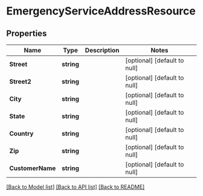 # EmergencyServiceAddressResource

## Properties
Name | Type | Description | Notes
------------ | ------------- | ------------- | -------------
**Street** | **string** |  | [optional] [default to null]
**Street2** | **string** |  | [optional] [default to null]
**City** | **string** |  | [optional] [default to null]
**State** | **string** |  | [optional] [default to null]
**Country** | **string** |  | [optional] [default to null]
**Zip** | **string** |  | [optional] [default to null]
**CustomerName** | **string** |  | [optional] [default to null]

[[Back to Model list]](../README.md#documentation-for-models) [[Back to API list]](../README.md#documentation-for-api-endpoints) [[Back to README]](../README.md)


